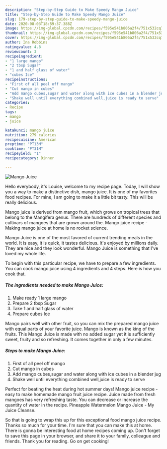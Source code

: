 ```yaml
---
description: "Step-by-Step Guide to Make Speedy Mango Juice"
title: "Step-by-Step Guide to Make Speedy Mango Juice"
slug: 179-step-by-step-guide-to-make-speedy-mango-juice
date: 2020-08-03T18:59:37.388Z
image: https://img-global.cpcdn.com/recipes/f595e541b806a2f4/751x532cq70/mango-juice-recipe-main-photo.jpg
thumbnail: https://img-global.cpcdn.com/recipes/f595e541b806a2f4/751x532cq70/mango-juice-recipe-main-photo.jpg
cover: https://img-global.cpcdn.com/recipes/f595e541b806a2f4/751x532cq70/mango-juice-recipe-main-photo.jpg
author: Ina Robbins
ratingvalue: 4.8
reviewcount: 3
recipeingredient:
- "1 large mango"
- "2 tbsp Sugar"
- "1 and half glass of water"
- "cubes Ice"
recipeinstructions:
- "First of all peel off mango"
- "Cut mango in cubes"
- "Add mango cubes,sugar and water along with ice cubes in a blender jug"
- "Shake well until everything combined well,juice is ready to serve"
categories:
- Recipe
tags:
- mango
- juice

katakunci: mango juice 
nutrition: 279 calories
recipecuisine: American
preptime: "PT13M"
cooktime: "PT31M"
recipeyield: "1"
recipecategory: Dinner

---
```



![Mango Juice](https://img-global.cpcdn.com/recipes/f595e541b806a2f4/751x532cq70/mango-juice-recipe-main-photo.jpg)

Hello everybody, it's Louise, welcome to my recipe page. Today, I will show you a way to make a distinctive dish, mango juice. It is one of my favorites food recipes. For mine, I am going to make it a little bit tasty. This will be really delicious.

Mango juice is derived from mango fruit, which grows on tropical trees that belong to the Mangifera genus. There are hundreds of different species and cultivars of mangoes that are grown around the. Mango juice recipe - Making mango juice at home is no rocket science.

Mango Juice is one of the most favored of current trending meals in the world. It is easy, it is quick, it tastes delicious. It's enjoyed by millions daily. They are nice and they look wonderful. Mango Juice is something that I've loved my whole life.


To begin with this particular recipe, we have to prepare a few ingredients. You can cook mango juice using 4 ingredients and 4 steps. Here is how you cook that.

<!--inarticleads1-->

##### The ingredients needed to make Mango Juice:

1. Make ready 1 large mango
1. Prepare 2 tbsp Sugar
1. Take 1 and half glass of water
1. Prepare cubes Ice


Mango pairs well with other fruit, so you can mix the prepared mango juice with equal parts of your favorite juice. Mango is known as the king of the fruits. This Mango Juice is made with no added sugar yet it is sufficiently sweet, fruity and so refreshing. It comes together in only a few minutes. 

<!--inarticleads2-->

##### Steps to make Mango Juice:

1. First of all peel off mango
1. Cut mango in cubes
1. Add mango cubes,sugar and water along with ice cubes in a blender jug
1. Shake well until everything combined well,juice is ready to serve


Perfect for beating the heat during hot summer days! Mango juice recipe - easy to make homemade mango fruit juice recipe. Juice made from fresh mangoes has very refreshing taste. You can decrease or increase the quantity of water in the recipe. Pineapple Watermelon Mango Juice - My Juice Cleanse. 

So that is going to wrap this up for this exceptional food mango juice recipe. Thanks so much for your time. I'm sure that you can make this at home. There is gonna be interesting food at home recipes coming up. Don't forget to save this page in your browser, and share it to your family, colleague and friends. Thank you for reading. Go on get cooking!
